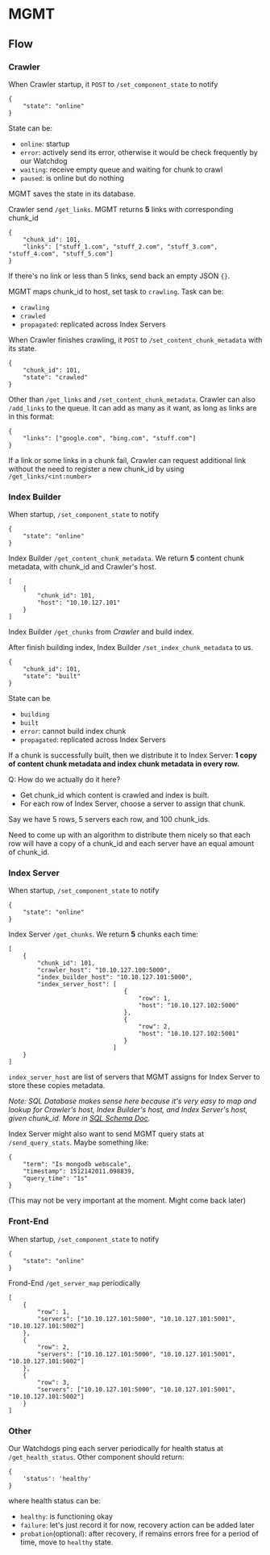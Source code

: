 # MGMT

## Flow

### Crawler

When Crawler startup, it `POST` to `/set_component_state` to notify
```
{
    "state": "online"
}
```

State can be:
- `online`: startup
- `error`: actively send its error, otherwise it would be check frequently by our Watchdog
- `waiting`: receive empty queue and waiting for chunk to crawl 
- `paused`: is online but do nothing


MGMT saves the state in its database.

Crawler send `/get_links`. MGMT returns **5** links with corresponding chunk_id
```
{
    "chunk_id": 101,
    "links": ["stuff_1.com", "stuff_2.com", "stuff_3.com", "stuff_4.com", "stuff_5.com"]
}
``` 

If there's no link or less than 5 links, send back an empty JSON `{}`.

MGMT maps chunk_id to host, set task to `crawling`. Task can be:
- `crawling`
- `crawled`
- `propagated`: replicated across Index Servers

When Crawler finishes crawling, it `POST` to `/set_content_chunk_metadata` with its state.
```
{
    "chunk_id": 101,
    "state": "crawled"
}
```

Other than `/get_links` and `/set_content_chunk_metadata`. Crawler can also `/add_links` to the queue. 
It can add as many as it want, as long as links are in this format:
```
{
    "links": ["google.com", "bing.com", "stuff.com"]
}
```

If a link or some links in a chunk fail, Crawler can request additional link without the need to
register a new chunk_id by using `/get_links/<int:number>`

### Index Builder
When startup, `/set_component_state` to notify
```
{
    "state": "online"
}
```

Index Builder `/get_content_chunk_metadata`. We return **5** content chunk metadata, 
with chunk_id and Crawler's host.
```
[
    {
        "chunk_id": 101,
        "host": "10.10.127.101"
    }
]
```

Index Builder `/get_chunks` from *Crawler* and build index. 

After finish building index, Index Builder `/set_index_chunk_metadata` to us.
```
{
    "chunk_id": 101,
    "state": "built"
}
```

State can be 
- `building` 
- `built` 
- `error`: cannot build index chunk
- `propagated`: replicated across Index Servers

If a chunk is successfully built, then we distribute it to Index Server:
**1 copy of content chunk metadata and index chunk metadata in every row.**

Q: How do we actually do it here?
- Get chunk_id which content is crawled and index is built.
- For each row of Index Server, choose a server to assign that chunk.

Say we have 5 rows, 5 servers each row, and 100 chunk_ids.

Need to come up with an algorithm to distribute them nicely so that 
each row will have a copy of a chunk_id and each server have an
equal amount of chunk_id.

### Index Server
When startup, `/set_component_state` to notify
```
{
    "state": "online"
}
```

Index Server `/get_chunks`. We return **5** chunks each time:
```
[
    {
        "chunk_id": 101,
        "crawler_host": "10.10.127.100:5000",
        "index_builder_host": "10.10.127.101:5000",
        "index_server_host": [
                                {
                                    "row": 1,
                                    "host": "10.10.127.102:5000"
                                },
                                {
                                    "row": 2,
                                    "host": "10.10.127.102:5001"
                                }
                             ]
    }
]
```

`index_server_host` are list of servers that MGMT assigns for Index Server to store these copies metadata.

*Note: SQL Database makes sense here because it's very easy to map and lookup for 
Crawler's host, Index Builder's host, and Index Server's host, given chunk_id.
More in [SQL Schema Doc](sql_schema.md).*

Index Server might also want to send MGMT query stats at `/send_query_stats`. 
Maybe something like:
```
{
    "term": "Is mongodb webscale",
    "timestamp": 1512142011.098839,
    "query_time": "1s"
}
```
(This may not be very important at the moment. Might come back later)

### Front-End
When startup, `/set_component_state` to notify
```
{
    "state": "online"
}
```

Frond-End `/get_server_map` periodically

```
[
    {
        "row": 1,
        "servers": ["10.10.127.101:5000", "10.10.127.101:5001", "10.10.127.101:5002"]
    },
    {
        "row": 2,
        "servers": ["10.10.127.101:5000", "10.10.127.101:5001", "10.10.127.101:5002"]
    },
    {
        "row": 3,
        "servers": ["10.10.127.101:5000", "10.10.127.101:5001", "10.10.127.101:5002"]
    }
]
```

### Other

Our Watchdogs ping each server periodically for health status at `/get_health_status`.
Other component should return:
```
{
    'status': 'healthy'
}
```
where health status can be:
- `healthy`: is functioning okay
- `failure`: let's just record it for now, recovery action can be added later
- `probation`(optional): after recovery, if remains errors free for a period of time, move to `healthy` state. 

